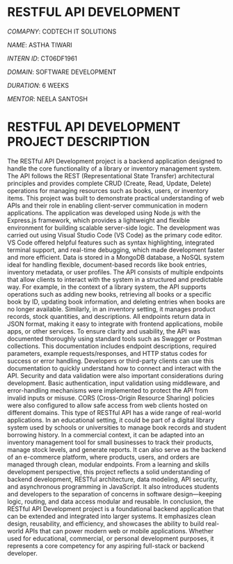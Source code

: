 # RESTFUL API DEVELOPMENT

*COMAPNY*: CODTECH IT SOLUTIONS

*NAME*: ASTHA TIWARI

*INTERN ID*: CT06DF1961

*DOMAIN*: SOFTWARE DEVELOPMENT

*DURATION*: 6 WEEKS

*MENTOR*: NEELA SANTOSH 

# RESTFUL API DEVELOPMENT PROJECT DESCRIPTION

The RESTful API Development project is a backend application designed to handle the core functionality of a library or inventory management system. The API follows the REST (Representational State Transfer) architectural principles and provides complete CRUD (Create, Read, Update, Delete) operations for managing resources such as books, users, or inventory items. This project was built to demonstrate practical understanding of web APIs and their role in enabling client-server communication in modern applications.
The application was developed using Node.js with the Express.js framework, which provides a lightweight and flexible environment for building scalable server-side logic. The development was carried out using Visual Studio Code (VS Code) as the primary code editor. VS Code offered helpful features such as syntax highlighting, integrated terminal support, and real-time debugging, which made development faster and more efficient. Data is stored in a MongoDB database, a NoSQL system ideal for handling flexible, document-based records like book entries, inventory metadata, or user profiles.
The API consists of multiple endpoints that allow clients to interact with the system in a structured and predictable way. For example, in the context of a library system, the API supports operations such as adding new books, retrieving all books or a specific book by ID, updating book information, and deleting entries when books are no longer available. Similarly, in an inventory setting, it manages product records, stock quantities, and descriptions. All endpoints return data in JSON format, making it easy to integrate with frontend applications, mobile apps, or other services.
To ensure clarity and usability, the API was documented thoroughly using standard tools such as Swagger or Postman collections. This documentation includes endpoint descriptions, required parameters, example requests/responses, and HTTP status codes for success or error handling. Developers or third-party clients can use this documentation to quickly understand how to connect and interact with the API.
Security and data validation were also important considerations during development. Basic authentication, input validation using middleware, and error-handling mechanisms were implemented to protect the API from invalid inputs or misuse. CORS (Cross-Origin Resource Sharing) policies were also configured to allow safe access from web clients hosted on different domains.
This type of RESTful API has a wide range of real-world applications. In an educational setting, it could be part of a digital library system used by schools or universities to manage book records and student borrowing history. In a commercial context, it can be adapted into an inventory management tool for small businesses to track their products, manage stock levels, and generate reports. It can also serve as the backend of an e-commerce platform, where products, users, and orders are managed through clean, modular endpoints.
From a learning and skills development perspective, this project reflects a solid understanding of backend development, RESTful architecture, data modeling, API security, and asynchronous programming in JavaScript. It also introduces students and developers to the separation of concerns in software design—keeping logic, routing, and data access modular and reusable.
In conclusion, the RESTful API Development project is a foundational backend application that can be extended and integrated into larger systems. It emphasizes clean design, reusability, and efficiency, and showcases the ability to build real-world APIs that can power modern web or mobile applications. Whether used for educational, commercial, or personal development purposes, it represents a core competency for any aspiring full-stack or backend developer.
